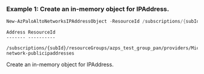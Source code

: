 ### Example 1: Create an in-memory object for IPAddress.
```powershell
New-AzPaloAltoNetworksIPAddressObject -ResourceId /subscriptions/{subId}/resourceGroups/azps_test_group_pan/providers/Microsoft.Network/publicIPAddresses/azps-network-publicipaddresses
```

```output
Address ResourceId
------- ----------
        /subscriptions/{subId}/resourceGroups/azps_test_group_pan/providers/Microsoft.Network/publicIPAddresses/azps-network-publicipaddresses
```

Create an in-memory object for IPAddress.